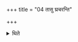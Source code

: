 +++
title = "04 तासु घ्रचरन्ति"

+++

<details><summary>थिते</summary>

तासु घ्रचरन्ति ४
</details>
